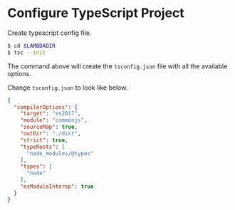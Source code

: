 # Configure TypeScript Project

Create typescript config file.

```bash
$ cd $LAMBDADIR
$ tsc --init
```

The command above will create the `tsconfig.json` file with all the available options. 

Change `tsconfig.json` to look like below.

```json
{
  "compilerOptions": {
    "target": "es2017",
    "module": "commonjs",
    "sourceMap": true,
    "outDir": "./dist",
    "strict": true,
    "typeRoots": [
      "node_modules/@types"
    ],
    "types": [
      "node"
    ],
    "esModuleInterop": true
  }
}
```
